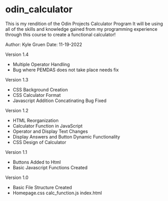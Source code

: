 # odin_calculator

This is my rendition of the Odin Projects Calculator Program
It will be using all of the skills and knowledge gained
from my programming experience through this course 
to create a functional calculator!

Author: Kyle Gruen
Date: 11-19-2022

Version 1.4
- Multiple Operator Handling 
- Bug where PEMDAS does not take place needs fix

Version 1.3
- CSS Background Creation
- CSS Calculator Format
- Javascript Addition Concatinating Bug Fixed

Version 1.2 
- HTML Reorganization
- Calculator Function in JavaScript 
- Operator and Display Text Changes
- Display Answers and Button Dynamic Functionality
- CSS Design of Calculator 

Version 1.1 
- Buttons Added to Html 
- Basic Javascript Functions Created 

Version 1.0
- Basic File Structure Created 
- Homepage.css calc_function.js index.html
